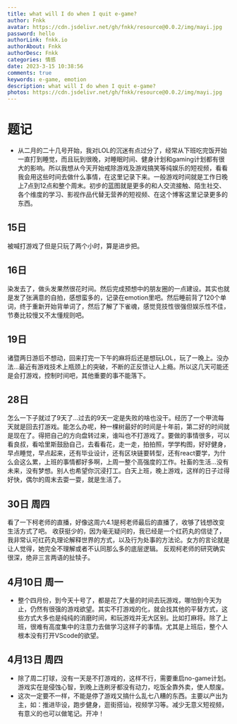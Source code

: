 ```yaml
---
title: what will I do when I quit e-game?
author: Fnkk
avatar: https://cdn.jsdelivr.net/gh/fnkk/resource@0.0.2/img/mayi.jpg
password: hello
authorLink: fnkk.io
authorAbout: Fnkk
authorDesc: Fnkk
categories: 情感
date: 2023-3-15 10:38:56
comments: true
keywords: e-game, emotion
description: what will I do when I quit e-game?
photos: https://cdn.jsdelivr.net/gh/fnkk/resource@0.0.2/img/mayi.jpg
---
```

# 题记
- 从二月的二十几号开始，我对LOL的沉迷有点过分了，经常从下班吃完饭开始一直打到睡觉，而且玩到很晚，对睡眠时间、健身计划和gaming计划都有很大的影响。所以我想从今天开始戒除游戏及游戏搞笑等纯娱乐的短视频，看看我会用这些时间去做什么事情，在这里记录下来。一般游戏时间就是工作日晚上7点到12点和整个周末。初步的蓝图就是更多的和人交流接触、陌生社交、各个维度的学习、影视作品代替无营养的短视频、在这个博客这里记录更多的东西。
## 15日
被喊打游戏了但是只玩了两个小时，算是进步把。
## 16日
染发去了，做头发果然很花时间。然后完成预想中的朋友圈的一点建设。其实也就是发了张满意的自拍，感想蛮多的，记录在emotion里吧。然后睡前背了120个单词，终于重新开始背单词了，然后了解了下雀魂，感觉竞技性很强但娱乐性不佳，节奏比较慢又不太懂规则吧。
## 19日
诸暨两日游后不想动，回来打完一下午的麻将后还是想玩LOL，玩了一晚上。没办法...最近有游戏技术上瓶颈上的突破，不断的正反馈让人上瘾。所以这几天可能还是会打游戏，控制时间吧，其他重要的事不能落下。
## 28日
怎么一下子就过了9天了...过去的9天一定是失败的啥也没干。经历了一个甲流每天就是回去打游戏。能怎么办呢，种一棵树最好的时间是十年前，第二好的时间就是现在了。得把自己的方向盘转过来，谁叫也不打游戏了。要做的事情很多，可以看良叔，看哈里斯鼓励自己，去看看花，走一走，拍拍照，学学构图，好好健身，早点睡觉，早点起来，还有毕业设计，还有区块链要转型，还有react要学，为什么会这么累，上班的事情都好多啊，上周一整个高强度的工作。社畜的生活...没有未来，没有梦想。别人也希望你沉浸打工。白天上班，晚上游戏，这样的日子过得好快，偶尔的周末去耍一耍，就是生活了。

## 30日 周四
看了一下柯老师的直播，好像这周六4.1是柯老师最后的直播了，收够了钱想改变生活方式了吧。
收获挺少的，因为毫无疑问的，我已经是一个红药丸的信徒了，我非常认可红药丸理论解释世界的方式，以及行为处事的方法论。女方的言论就是让人觉得，她完全不理解或者不认同那么多的底层逻辑。
反观柯老师的研究确实很深，绝非三言两语的扯犊子。

## 4月10日 周一
- 整个四月份，到今天十号了，都是花了大量的时间去玩游戏，哪怕到今天为止，仍然有很强的游戏欲望。其实不打游戏的化，就会找其他的平替方式，这些方式大多也是纯纯的消磨时间，和玩游戏并无大区别。比如打麻将。除了上班，很难有高度集中的注意力去做学习这样子的事情。尤其是上班后，整个人根本没有打开VScode的欲望。

## 4月13日 周四
- 除了周二打球，没有一天是不打游戏的，这样不行，需要重启no-game计划。游戏实在是侵蚀心智，到晚上连刷牙都没有动力，吃饭全靠外卖，使人颓废。
- 这次一定要不一样，不能是停了游戏又搞什么乱七八糟的东西。主要以产出为主，如：推进毕设，跑步健身，逛街搭讪，视频学习等。减少无意义短视频，有意义的也可以做笔记。开冲！